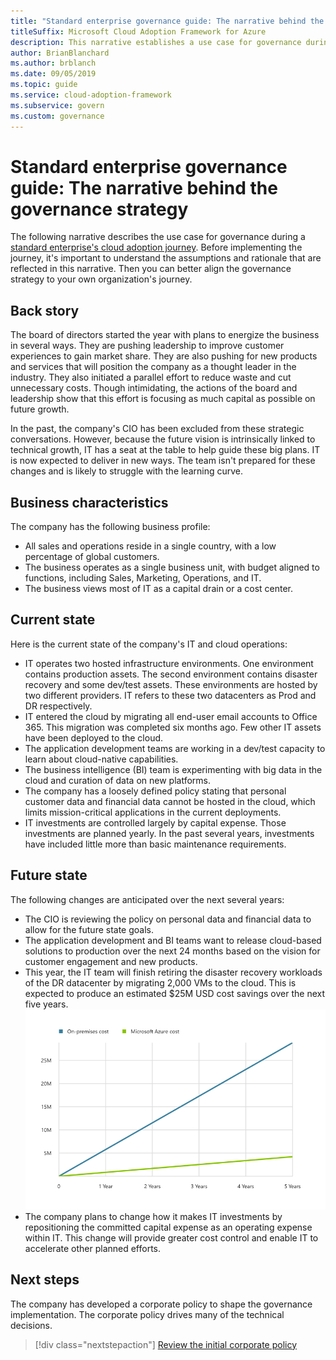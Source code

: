 ```yaml
---
title: "Standard enterprise governance guide: The narrative behind the governance strategy"
titleSuffix: Microsoft Cloud Adoption Framework for Azure
description: This narrative establishes a use case for governance during a standard enterprise's cloud adoption journey.
author: BrianBlanchard
ms.author: brblanch
ms.date: 09/05/2019
ms.topic: guide
ms.service: cloud-adoption-framework
ms.subservice: govern
ms.custom: governance
---
```


# Standard enterprise governance guide: The narrative behind the governance strategy

The following narrative describes the use case for governance during a [standard enterprise's cloud adoption journey](./index.md). Before implementing the journey, it's important to understand the assumptions and rationale that are reflected in this narrative. Then you can better align the governance strategy to your own organization's journey.

## Back story

The board of directors started the year with plans to energize the business in several ways. They are pushing leadership to improve customer experiences to gain market share. They are also pushing for new products and services that will position the company as a thought leader in the industry. They also initiated a parallel effort to reduce waste and cut unnecessary costs. Though intimidating, the actions of the board and leadership show that this effort is focusing as much capital as possible on future growth.

In the past, the company's CIO has been excluded from these strategic conversations. However, because the future vision is intrinsically linked to technical growth, IT has a seat at the table to help guide these big plans. IT is now expected to deliver in new ways. The team isn't prepared for these changes and is likely to struggle with the learning curve.

## Business characteristics

The company has the following business profile:

- All sales and operations reside in a single country, with a low percentage of global customers.
- The business operates as a single business unit, with budget aligned to functions, including Sales, Marketing, Operations, and IT.
- The business views most of IT as a capital drain or a cost center.

## Current state

Here is the current state of the company's IT and cloud operations:

- IT operates two hosted infrastructure environments. One environment contains production assets. The second environment contains disaster recovery and some dev/test assets. These environments are hosted by two different providers. IT refers to these two datacenters as Prod and DR respectively.
- IT entered the cloud by migrating all end-user email accounts to Office 365. This migration was completed six months ago. Few other IT assets have been deployed to the cloud.
- The application development teams are working in a dev/test capacity to learn about cloud-native capabilities.
- The business intelligence (BI) team is experimenting with big data in the cloud and curation of data on new platforms.
- The company has a loosely defined policy stating that personal customer data and financial data cannot be hosted in the cloud, which limits mission-critical applications in the current deployments.
- IT investments are controlled largely by capital expense. Those investments are planned yearly. In the past several years, investments have included little more than basic maintenance requirements.

## Future state

The following changes are anticipated over the next several years:

- The CIO is reviewing the policy on personal data and financial data to allow for the future state goals.
- The application development and BI teams want to release cloud-based solutions to production over the next 24 months based on the vision for customer engagement and new products.
- This year, the IT team will finish retiring the disaster recovery workloads of the DR datacenter by migrating 2,000 VMs to the cloud. This is expected to produce an estimated $25M USD cost savings over the next five years.
    ![On-premises costs versus Azure costs demonstrating a return of $25M USD over the next five years](../../../_images/govern/calculator-small-to-medium-enterprise.png)
- The company plans to change how it makes IT investments by repositioning the committed capital expense as an operating expense within IT. This change will provide greater cost control and enable IT to accelerate other planned efforts.

## Next steps

The company has developed a corporate policy to shape the governance implementation. The corporate policy drives many of the technical decisions.

> [!div class="nextstepaction"]
> [Review the initial corporate policy](./initial-corporate-policy.md)
